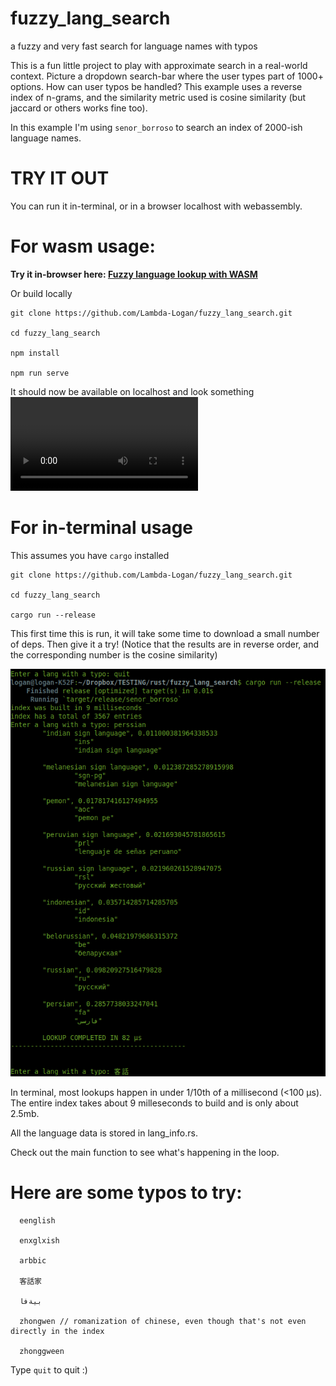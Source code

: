 # fuzzy_lang_search
a fuzzy and very fast search for language names with typos



This is a fun little project to play with approximate search in a real-world context. Picture a dropdown search-bar where the user types part of 1000+ options. How can user typos be handled? This example uses a reverse index of n-grams, and the similarity metric used is cosine similarity (but jaccard or others works fine too).

In this example I'm using ```senor_borroso``` to search an index of 2000-ish language names.

# TRY IT OUT

You can run it in-terminal, or in a browser localhost with webassembly.

# For wasm usage:

**Try it in-browser here: [Fuzzy language lookup with WASM](https://hardcore-dijkstra-1ae2b2.netlify.app/)**

Or build locally
```
git clone https://github.com/Lambda-Logan/fuzzy_lang_search.git

cd fuzzy_lang_search

npm install

npm run serve
```

It should now be available on localhost and look something ![like this](https://raw.githubusercontent.com/Lambda-Logan/fuzzy_lang_search/main/video1918380416.mp4)

# For in-terminal usage

This assumes you have ```cargo``` installed
```
git clone https://github.com/Lambda-Logan/fuzzy_lang_search.git

cd fuzzy_lang_search

cargo run --release 
```

This first time this is run, it will take some time to download a small number of deps. Then give it a try! (Notice that the results are in reverse order, and the corresponding number is the cosine similarity)


![repl usage](https://github.com/Lambda-Logan/fuzzy_lang_search/blob/main/fuzzy_lang_screenshot.png?raw=true)

In terminal, most lookups happen in under 1/10th of a millisecond (<100 μs). The entire index takes about 9 milleseconds to build and is only about 2.5mb. 

All the language data is stored in lang_info.rs.

Check out the main function to see what's happening in the loop.

# Here are some typos to try:
```
  eenglish

  enxglxish

  arbbic

  客話家

  بيةفا

  zhongwen // romanization of chinese, even though that's not even directly in the index

  zhonggween
```



Type ```quit``` to quit :)
